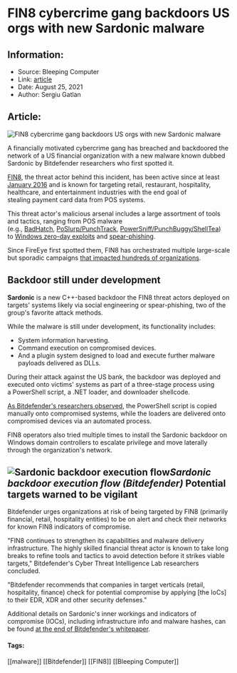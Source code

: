 # FIN8 cybercrime gang backdoors US orgs with new Sardonic malware
### 

## Information:
+ Source: Bleeping Computer
+ Link: [article](https://www.bleepingcomputer.com/news/security/fin8-cybercrime-gang-backdoors-us-orgs-with-new-sardonic-malware/)
+ Date: August 25, 2021
+ Author: Sergiu Gatlan


## Article:
![FIN8 cybercrime gang backdoors US orgs with new Sardonic malware](https://www.bleepstatic.com/content/hl-images/2020/12/03/Stalker.jpg)


A financially motivated cybercrime gang has breached and backdoored the network of a US financial organization with a new malware known dubbed Sardonic by Bitdefender researchers who first spotted it.


[FIN8](https://malpedia.caad.fkie.fraunhofer.de/actor/fin8), the threat actor behind this incident, has been active since at least [January 2016](https://www2.fireeye.com/WBNR-Know-Your-Enemy-UNC622-Spear-Phishing.htmlhttps://www2.fireeye.com/WBNR-Know-Your-Enemy-UNC622-Spear-Phishing.html) and is known for targeting retail, restaurant, hospitality, healthcare, and entertainment industries with the end goal of stealing payment card data from POS systems.


This threat actor's malicious arsenal includes a large assortment of tools and tactics, ranging from POS malware (e.g., [BadHatch](https://blog.gigamon.com/2019/07/23/abadbabe-8badf00d-discovering-badhatch-and-a-detailed-look-at-fin8s-tooling/), [PoSlurp/PunchTrack](https://malpedia.caad.fkie.fraunhofer.de/details/win.poslurp), [PowerSniff/PunchBuggy/ShellTea](https://unit42.paloaltonetworks.com/powersniff-malware-used-in-macro-based-attacks/)) to [Windows zero-day exploits](https://www.fireeye.com/blog/threat-research/2016/05/windows-zero-day-payment-cards.html) and [spear-phishing](https://unit42.paloaltonetworks.com/powersniff-malware-used-in-macro-based-attacks/).


Since FireEye first spotted them, FIN8 has orchestrated multiple large-scale but sporadic campaigns [that impacted hundreds of organizations](https://www.fireeye.com/blog/threat-research/2016/05/windows-zero-day-payment-cards.html).


Backdoor still under development
--------------------------------


**Sardonic** is a new C++-based backdoor the FIN8 threat actors deployed on targets' systems likely via social engineering or spear-phishing, two of the group's favorite attack methods.


While the malware is still under development, its functionality includes:


* System information harvesting.
* Command execution on compromised devices.
* And a plugin system designed to load and execute further malware payloads delivered as DLLs.


During their attack against the US bank, the backdoor was deployed and executed onto victims' systems as part of a three-stage process using a PowerShell script, a .NET loader, and downloader shellcode.


[As Bitdefender's researchers observed](https://www.bitdefender.com/blog/labs/fin8-threat-actor-spotted-once-again-with-new-sardonic-backdoor/), the PowerShell script is copied manually onto compromised systems, while the loaders are delivered onto compromised devices via an automated process.


FIN8 operators also tried multiple times to install the Sardonic backdoor on Windows domain controllers to escalate privilege and move laterally through the organization's network.



![Sardonic backdoor execution flow](https://www.bleepstatic.com/images/news/u/1109292/2021/Sardonic%20backdoor%20execution%20flow.png)*Sardonic backdoor execution flow (Bitdefender)*
Potential targets warned to be vigilant
---------------------------------------


Bitdefender urges organizations at risk of being targeted by FIN8 (primarily financial, retail, hospitality entities) to be on alert and check their networks for known FIN8 indicators of compromise.


"FIN8 continues to strengthen its capabilities and malware delivery infrastructure. The highly skilled financial threat actor is known to take long breaks to refine tools and tactics to avoid detection before it strikes viable targets," Bitdefender's Cyber Threat Intelligence Lab researchers concluded.


"Bitdefender recommends that companies in target verticals (retail, hospitality, finance) check for potential compromise by applying [the IoCs] to their EDR, XDR and other security defenses."


Additional details on Sardonic's inner workings and indicators of compromise (IOCs), including infrastructure info and malware hashes, can be found [at the end of Bitdefender's whitepaper](https://www.bitdefender.com/files/News/CaseStudies/study/401/Bitdefender-PR-Whitepaper-FIN8-creat5619-en-EN.pdf).




#### Tags:
[[malware]] [[Bitdefender]] [[FIN8]] [[Bleeping Computer]]
